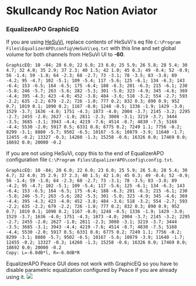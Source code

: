 # Skullcandy Roc Nation Aviator
### EqualizerAPO GraphicEQ
If you are using [HeSuVi](https://sourceforge.net/projects/hesuvi/), replace contents of HeSuVi's eq file `C:\Program Files\EqualizerAPO\config\HeSuVi\eq.txt` with this line and set global volume for both channels from HeSuVi UI to **-60**.
```
GraphicEQ: 10 -84; 20 6.0; 22 6.0; 23 6.0; 25 5.9; 26 5.8; 28 5.4; 30 4.7; 32 4.0; 35 2.9; 37 2.3; 40 1.5; 42 1.0; 45 0.3; 49 -0.4; 52 -0.9; 56 -1.4; 59 -1.8; 64 -2.3; 68 -2.7; 73 -3.1; 78 -3.5; 83 -3.8; 89 -4.2; 95 -4.7; 102 -5.1; 109 -5.4; 117 -5.6; 125 -6.1; 134 -6.3; 143 -6.4; 153 -6.5; 164 -6.5; 175 -6.4; 188 -6.3; 201 -6.3; 215 -6.1; 230 -5.8; 246 -5.7; 263 -5.6; 282 -5.3; 301 -5.0; 323 -4.9; 345 -4.6; 369 -4.4; 395 -4.3; 423 -4.0; 452 -3.8; 484 -3.6; 518 -3.2; 554 -2.7; 593 -2.2; 635 -2.2; 679 -2.2; 726 -1.0; 777 0.2; 832 0.3; 890 0.9; 952 0.7; 1019 0.1; 1090 0.2; 1167 -0.0; 1248 -0.5; 1336 -1.9; 1429 -3.0; 1529 -3.7; 1636 -4.0; 1751 -4.3; 1873 -4.0; 2004 -3.7; 2145 -3.2; 2295 -2.7; 2455 -2.0; 2627 -1.8; 2811 -2.3; 3008 -3.1; 3219 -3.7; 3444 -3.5; 3685 -3.1; 3943 -4.4; 4219 -7.6; 4514 -8.7; 4830 -7.5; 5168 -4.4; 5530 -2.0; 5917 0.5; 6331 0.8; 6775 0.2; 7249 1.1; 7756 -0.2; 8299 -3.1; 8880 -5.7; 9502 -6.5; 10167 -5.6; 10879 -3.9; 11640 -1.7; 12455 -0.2; 13327 -0.3; 14260 -1.3; 15258 -0.6; 16326 0.0; 17469 0.0; 18692 0.0; 20000 -0.2
```
If you are not using HeSuVi, copy this to the end of EqualizerAPO configuration file `C:\Program Files\EqualizerAPO\config\config.txt`.
```
GraphicEQ: 10 -84; 20 6.0; 22 6.0; 23 6.0; 25 5.9; 26 5.8; 28 5.4; 30 4.7; 32 4.0; 35 2.9; 37 2.3; 40 1.5; 42 1.0; 45 0.3; 49 -0.4; 52 -0.9; 56 -1.4; 59 -1.8; 64 -2.3; 68 -2.7; 73 -3.1; 78 -3.5; 83 -3.8; 89 -4.2; 95 -4.7; 102 -5.1; 109 -5.4; 117 -5.6; 125 -6.1; 134 -6.3; 143 -6.4; 153 -6.5; 164 -6.5; 175 -6.4; 188 -6.3; 201 -6.3; 215 -6.1; 230 -5.8; 246 -5.7; 263 -5.6; 282 -5.3; 301 -5.0; 323 -4.9; 345 -4.6; 369 -4.4; 395 -4.3; 423 -4.0; 452 -3.8; 484 -3.6; 518 -3.2; 554 -2.7; 593 -2.2; 635 -2.2; 679 -2.2; 726 -1.0; 777 0.2; 832 0.3; 890 0.9; 952 0.7; 1019 0.1; 1090 0.2; 1167 -0.0; 1248 -0.5; 1336 -1.9; 1429 -3.0; 1529 -3.7; 1636 -4.0; 1751 -4.3; 1873 -4.0; 2004 -3.7; 2145 -3.2; 2295 -2.7; 2455 -2.0; 2627 -1.8; 2811 -2.3; 3008 -3.1; 3219 -3.7; 3444 -3.5; 3685 -3.1; 3943 -4.4; 4219 -7.6; 4514 -8.7; 4830 -7.5; 5168 -4.4; 5530 -2.0; 5917 0.5; 6331 0.8; 6775 0.2; 7249 1.1; 7756 -0.2; 8299 -3.1; 8880 -5.7; 9502 -6.5; 10167 -5.6; 10879 -3.9; 11640 -1.7; 12455 -0.2; 13327 -0.3; 14260 -1.3; 15258 -0.6; 16326 0.0; 17469 0.0; 18692 0.0; 20000 -0.2
Copy: L=-6.0dB*l, R=-6.0dB*R
```
EqualizerAPO Peace GUI does not work with GraphicEQ so you have to disable parametric equalization configured by Peace if you are already using it.
![](https://raw.githubusercontent.com/jaakkopasanen/AutoEq/master/results/SBAF-Serious/innerfidelity/onear/Skullcandy%20Roc%20Nation%20Aviator/Skullcandy%20Roc%20Nation%20Aviator.png)
